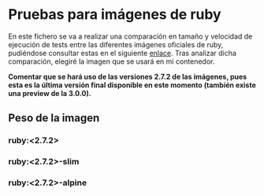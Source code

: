 # Pruebas para imágenes de ruby

En este fichero se va a realizar una comparación en tamaño y velocidad de ejecución de tests entre las diferentes imágenes oficiales de ruby, pudiéndose consultar estas en el siguiente [enlace](https://github.com/joseegc10/get-match/blob/master/docs/variantes-imagenes.md). Tras analizar dicha comparación, elegiré la imagen que se usará en mi contenedor.

**Comentar que se hará uso de las versiones 2.7.2 de las imágenes, pues esta es la última versión final disponible en este momento (también existe una preview de la 3.0.0).**

## Peso de la imagen

### ruby:\<2.7.2\>



### ruby:\<2.7.2\>-slim



### ruby:\<2.7.2\>-alpine

